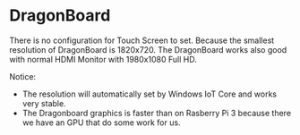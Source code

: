 # DragonBoard

There is no configuration for Touch Screen to set. Because the smallest resolution of DragonBoard is 1820x720.
The DragonBoard works also good with normal HDMI Monitor with 1980x1080 Full HD.

Notice:
- The resolution will automatically set by Windows IoT Core and works very stable.
- The Dragonboard graphics is faster than on Rasberry Pi 3 because there we have an GPU that do some work for us.
